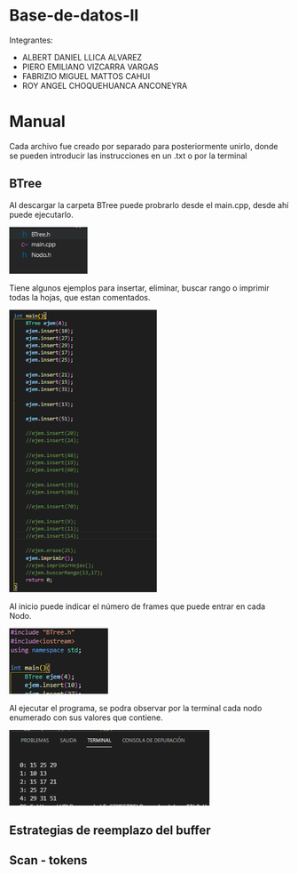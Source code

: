 # Base-de-datos-II

Integrantes:
- ALBERT DANIEL LLICA ALVAREZ
- PIERO EMILIANO VIZCARRA VARGAS
- FABRIZIO MIGUEL MATTOS CAHUI
- ROY ANGEL CHOQUEHUANCA ANCONEYRA

# Manual
Cada archivo fue creado por separado para posteriormente unirlo, donde se pueden introducir las instrucciones en un .txt o por la terminal

## BTree
Al descargar la carpeta BTree puede probrarlo desde el main.cpp, desde ahí puede ejecutarlo.

![alt text](Imagenes/BTree_main.png)

Tiene algunos ejemplos para insertar, eliminar, buscar rango o imprimir todas la hojas, que estan comentados.

![alt text](Imagenes/BTree_ejemplos.png)

Al inicio puede indicar el número de frames que puede entrar en cada Nodo. 

![alt text](Imagenes/BTree_inicio.png)

Al ejecutar el programa, se podra observar por la terminal cada nodo enumerado con sus valores que contiene.

![alt text](Imagenes/BTree_terminal.png)

## Estrategias de reemplazo del buffer

## Scan - tokens
